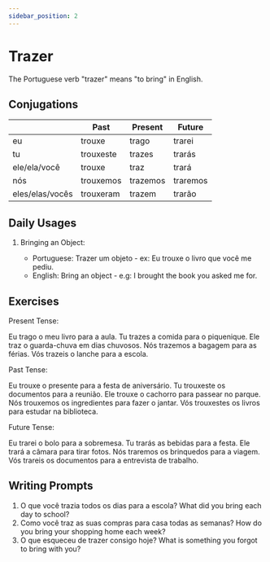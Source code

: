 ```yaml
---
sidebar_position: 2
---
```


# Trazer

The Portuguese verb "trazer" means "to bring" in English.

## Conjugations

|                 | Past      | Present  | Future   |
| --------------- | --------- | -------- | -------- |
| eu              | trouxe    | trago    | trarei   |
| tu              | trouxeste | trazes   | trarás   |
| ele/ela/você    | trouxe    | traz     | trará    |
| nós             | trouxemos | trazemos | traremos |
| eles/elas/vocês | trouxeram | trazem   | trarão   |

## Daily Usages

1. Bringing an Object:

   - Portuguese: Trazer um objeto - ex: Eu trouxe o livro que você me pediu.
   - English: Bring an object - e.g: I brought the book you asked me for.

## Exercises

Present Tense:

Eu trago o meu livro para a aula.
Tu trazes a comida para o piquenique.
Ele traz o guarda-chuva em dias chuvosos.
Nós trazemos a bagagem para as férias.
Vós trazeis o lanche para a escola.

Past Tense:

Eu trouxe o presente para a festa de aniversário.
Tu trouxeste os documentos para a reunião.
Ele trouxe o cachorro para passear no parque.
Nós trouxemos os ingredientes para fazer o jantar.
Vós trouxestes os livros para estudar na biblioteca.

Future Tense:

Eu trarei o bolo para a sobremesa.
Tu trarás as bebidas para a festa.
Ele trará a câmara para tirar fotos.
Nós traremos os brinquedos para a viagem.
Vós trareis os documentos para a entrevista de trabalho.

## Writing Prompts

1. O que você trazia todos os dias para a escola? What did you bring each day to school?
2. Como você traz as suas compras para casa todas as semanas? How do you bring your shopping home each week?
3. O que esqueceu de trazer consigo hoje? What is something you forgot to bring with you?
